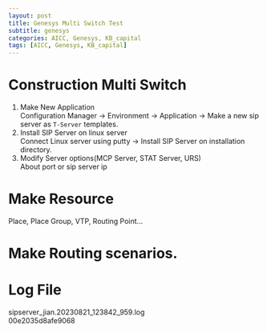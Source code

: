 ```yaml
---
layout: post
title: Genesys Multi Switch Test 
subtitle: genesys
categories: AICC, Genesys, KB_capital
tags: [AICC, Genesys, KB_capital]
---
```


# Construction Multi Switch
  
1. Make New Application  
Configuration Manager -> Environment -> Application -> Make a new sip server as `T-Server` templates.  
2. Install SIP Server on linux server  
Connect Linux server using putty -> Install SIP Server on installation directory.  
3. Modify Server options(MCP Server, STAT Server, URS)  
About port or sip server ip  
  
# Make Resource  
Place, Place Group, VTP, Routing Point...  
  
# Make Routing scenarios.  
  
# Log File  
sipserver_jian.20230821_123842_959.log  
00e2035d8afe9068  
  
